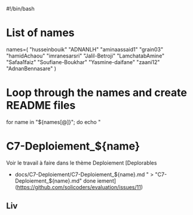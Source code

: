 #!/bin/bash
 
# List of names
names=(
    "husseinbouik"
    "ADNANLH"
    "aminaassaid1"
    "grain03"
    "hamidAchaou"
    "imranesarsri"
    "Jalil-Betroji"
    "LamchatabAmine"
    "Safaa1faiz"
    "Soufiane-Boukhar"
    "Yasmine-daifane"
    "zaani12"
    "AdnanBennasare"
)

# Loop through the names and create README files
for name in "${names[@]}"; do
    echo "
# C7-Deploiement_${name}


Voir le travail à faire dans le thème Deploiement
[Deplorables
- docs/C7-Deploiement/C7-Deploiement_${name}.md 
 " > "C7-Deploiement_${name}.md"
done iement](https://github.com/solicoders/evaluation/issues/11)

## Liv
